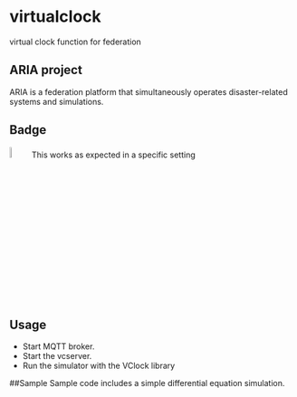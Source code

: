 # virtualclock
virtual clock function for federation

## ARIA project
ARIA is a federation platform that simultaneously operates disaster-related systems and simulations.

## Badge
<img src="https://github.com/ARIA-x/evacuation-simulator/assets/12294073/9ecfefd8-1187-4ae7-bdd5-f182a3a34ca4" width="7%">
This works as expected in a specific setting

## Usage
- Start MQTT broker.
- Start the vcserver.
- Run the simulator with the VClock library

##Sample
Sample code includes a simple differential equation simulation.
